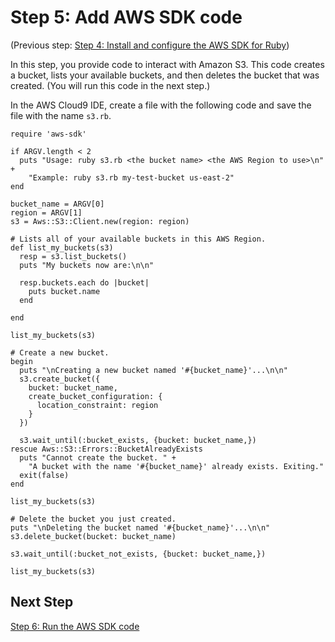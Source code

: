 # Step 5: Add AWS SDK code<a name="tutorial-ruby-sdk-code"></a>

\(Previous step: [Step 4: Install and configure the AWS SDK for Ruby](tutorial-ruby-sdk.md)\)

In this step, you provide code to interact with Amazon S3\. This code creates a bucket, lists your available buckets, and then deletes the bucket that was created\. \(You will run this code in the next step\.\)

In the AWS Cloud9 IDE, create a file with the following code and save the file with the name `s3.rb`\.

```
require 'aws-sdk'

if ARGV.length < 2
  puts "Usage: ruby s3.rb <the bucket name> <the AWS Region to use>\n" +
    "Example: ruby s3.rb my-test-bucket us-east-2"
end

bucket_name = ARGV[0]
region = ARGV[1]
s3 = Aws::S3::Client.new(region: region)

# Lists all of your available buckets in this AWS Region.
def list_my_buckets(s3)
  resp = s3.list_buckets()
  puts "My buckets now are:\n\n"

  resp.buckets.each do |bucket|
    puts bucket.name
  end

end

list_my_buckets(s3)

# Create a new bucket.
begin
  puts "\nCreating a new bucket named '#{bucket_name}'...\n\n"
  s3.create_bucket({
    bucket: bucket_name,
    create_bucket_configuration: {
      location_constraint: region
    }
  })
  
  s3.wait_until(:bucket_exists, {bucket: bucket_name,})
rescue Aws::S3::Errors::BucketAlreadyExists
  puts "Cannot create the bucket. " +
    "A bucket with the name '#{bucket_name}' already exists. Exiting."
  exit(false)
end

list_my_buckets(s3)

# Delete the bucket you just created.
puts "\nDeleting the bucket named '#{bucket_name}'...\n\n"
s3.delete_bucket(bucket: bucket_name)

s3.wait_until(:bucket_not_exists, {bucket: bucket_name,})

list_my_buckets(s3)
```

## Next Step<a name="tutorial-ruby-sdk-code-next"></a>

[Step 6: Run the AWS SDK code](tutorial-ruby-sdk-run.md)